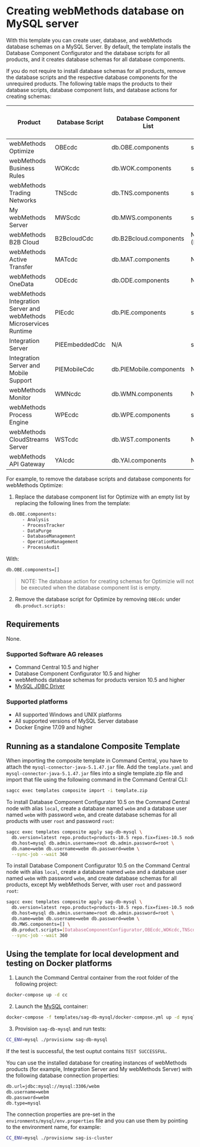 <!--
 Copyright (c) 2011-2019 Software AG, Darmstadt, Germany and/or Software AG USA Inc.,
 Reston, VA, USA, and/or its subsidiaries and/or its affiliates and/or their licensors.

 SPDX-License-Identifier: Apache-2.0

   Licensed under the Apache License, Version 2.0 (the "License");
   you may not use this file except in compliance with the License.
   You may obtain a copy of the License at

       http://www.apache.org/licenses/LICENSE-2.0

   Unless required by applicable law or agreed to in writing, software
   distributed under the License is distributed on an "AS IS" BASIS,
   WITHOUT WARRANTIES OR CONDITIONS OF ANY KIND, either express or implied.
   See the License for the specific language governing permissions and
   limitations under the License.
-->

# Creating webMethods database on MySQL server

With this template you can create user, database, and webMethods database schemas on a MySQL Server. By default, the template installs the Database Component Configurator and the database scripts for all products, and it creates database schemas for all database components.

If you do not require to install database schemas for all products, remove the database scripts and the respective database components for the unrequired products. The following table maps the products to their database scripts, database component lists, and database actions for creating schemas:

Product | Database Script | Database Component List | Database Action for Creating Schemas
--------------------|----------|---------------------|------------------
webMethods Optimize  |OBEcdc  |  db.OBE.components | schemas.OBE
webMethods Business Rules | WOKcdc|  db.WOK.components | schemas.WOK
webMethods Trading Networks | TNScdc  |  db.TNS.components | schemas.TNS
My webMethods Server | MWScdc| db.MWS.components | schemas.MWS
webMethods B2B Cloud  |  B2BcloudCdc| db.B2Bcloud.components | Not applicable (N/A)
webMethods Active Transfer | MATcdc | db.MAT.components | N/A
webMethods OneData |  ODEcdc | db.ODE.components | N/A
webMethods Integration Server and webMethods Microservices Runtime | PIEcdc | db.PIE.components | schemas.MWS
Integration Server | PIEEmbeddedCdc| N/A | schemas.PIE
Integration Server and Mobile Support | PIEMobileCdc | db.PIEMobile.components | N/A
webMethods Monitor | WMNcdc | db.WMN.components | N/A
webMethods Process Engine | WPEcdc| db.WPE.components | schemas.WPE
webMethods CloudStreams Server | WSTcdc| db.WST.components | N/A
webMethods API Gateway | YAIcdc| db.YAI.components | N/A

For example, to remove the database scripts and database components for webMethods Optimize:

1. Replace the database component list for Optimize with an empty list by replacing the following lines from the template:
```bash
 db.OBE.components: 
      - Analysis
      - ProcessTracker
      - DataPurge
      - DatabaseManagement
      - OperationManagement
      - ProcessAudit
```
With:
```bash
db.OBE.components=[]
```
>NOTE: The database action for creating schemas for Optimizie will not be executed when the database component list is empty.
2. Remove the database script for Optimize by removing `OBEcdc` under `db.product.scripts:`

## Requirements

None.

### Supported Software AG releases

* Command Central 10.5 and higher
* Database Component Configurator 10.5 and higher
* webMethods database schemas for products version 10.5 and higher
* [MySQL JDBC Driver](https://dev.mysql.com/get/Downloads/Connector-J/mysql-connector-java-5.1.47.zip)

### Supported platforms

* All supported Windows and UNIX platforms
* All supported versions of MySQL Server database
* Docker Engine 17.09 and higher

## Running as a standalone Composite Template

When importing the composite template in Command Central, you have to attach the `mysql-connector-java-5.1.47.jar` file. Add the `template.yaml` and `mysql-connector-java-5.1.47.jar` files into a single template.zip file and import that file using the following command in the Command Central CLI:

```bash
sagcc exec templates composite import -i template.zip
```

To install Database Component Configurator 10.5 on the Command Central node with alias `local`, create a database named `webm` and a database user named `webm` with password `webm`, and create database schemas for all products with user `root` and password `root`:

```bash
sagcc exec templates composite apply sag-db-mysql \
  db.version=latest repo.product=products-10.5 repo.fix=fixes-10.5 nodes=local \
  db.host=mysql db.admin.username=root db.admin.password=root \
  db.name=webm db.username=webm db.password=webm \
  --sync-job --wait 360
```


To install Database Component Configurator 10.5 on the Command Central node with alias `local`, create a database named `webm` and a database user named `webm` with password `webm`, and create database schemas for all products, except My webMethods Server, with user `root` and password `root`:

```bash
sagcc exec templates composite apply sag-db-mysql \
  db.version=latest repo.product=products-10.5 repo.fix=fixes-10.5 nodes=local \
  db.host=mysql db.admin.username=root db.admin.password=root \
  db.name=webm db.username=webm db.password=webm \
  db.MWS.components=[] \
  db.product.scripts=[DatabaseComponentConfigurator,OBEcdc,WOKcdc,TNScdc,PIEcdc,PIEEmbeddedCdc,PIEMobileCdc,WPEcdc] \
  --sync-job --wait 360
```

## Using the template for local development and testing on Docker platforms

1. Launch the Command Central container from the root folder of the following project:
```bash
docker-compose up -d cc
```

2. Launch the [MySQL](https://hub.docker.com/_/mysql/) container:
```bash
docker-compose -f templates/sag-db-mysql/docker-compose.yml up -d mysql
```

3. Provision `sag-db-mysql` and run tests:
```bash
CC_ENV=mysql ./provisionw sag-db-mysql
```
If the test is successful, the test ouptut contains `TEST SUCCESSFUL`.

You can use the installed database for creating instances of webMethods products (for example, Integration Server and My webMethods Server) with the following database connection properties:

```bash
db.url=jdbc:mysql://mysql:3306/webm
db.username=webm
db.password=webm
db.type=mysql
```

The connection properties are pre-set in the `environments/mysql/env.properties` file and you can use them by pointing to the environment name, for example:

```bash
CC_ENV=mysql ./provisionw sag-is-cluster
```
